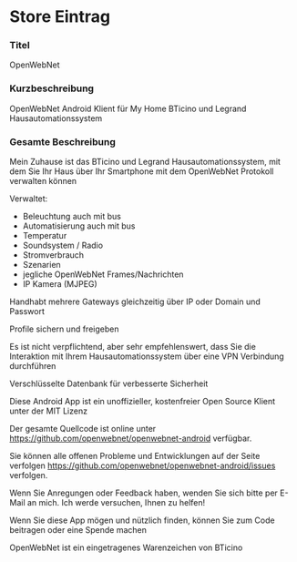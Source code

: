 # Store Eintrag

### Titel
OpenWebNet

### Kurzbeschreibung
OpenWebNet Android Klient für My Home BTicino und Legrand Hausautomationssystem

### Gesamte Beschreibung
Mein Zuhause ist das BTicino und Legrand Hausautomationssystem, mit dem Sie Ihr Haus über Ihr Smartphone mit dem OpenWebNet Protokoll verwalten können

Verwaltet:
- Beleuchtung auch mit bus
- Automatisierung auch mit bus
- Temperatur
- Soundsystem / Radio
- Stromverbrauch
- Szenarien
- jegliche OpenWebNet Frames/Nachrichten
- IP Kamera (MJPEG)

Handhabt mehrere Gateways gleichzeitig über IP oder Domain und Passwort

Profile sichern und freigeben

Es ist nicht verpflichtend, aber sehr empfehlenswert, dass Sie die Interaktion mit Ihrem Hausautomationssystem über eine VPN Verbindung durchführen

Verschlüsselte Datenbank für verbesserte Sicherheit

Diese Android App ist ein unoffizieller, kostenfreier Open Source Klient unter der MIT Lizenz

Der gesamte Quellcode ist online unter https://github.com/openwebnet/openwebnet-android verfügbar.

Sie können alle offenen Probleme und Entwicklungen auf der Seite verfolgen https://github.com/openwebnet/openwebnet-android/issues verfolgen.

Wenn Sie Anregungen oder Feedback haben, wenden Sie sich bitte per E-Mail an mich. Ich werde versuchen, Ihnen zu helfen!

Wenn Sie diese App mögen und nützlich finden, können Sie zum Code beitragen oder eine Spende machen

OpenWebNet ist ein eingetragenes Warenzeichen von BTicino

